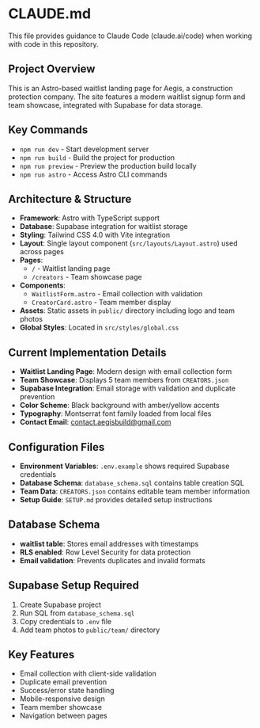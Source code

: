 # CLAUDE.md

This file provides guidance to Claude Code (claude.ai/code) when working with code in this repository.

## Project Overview
This is an Astro-based waitlist landing page for Aegis, a construction protection company. The site features a modern waitlist signup form and team showcase, integrated with Supabase for data storage.

## Key Commands
- `npm run dev` - Start development server
- `npm run build` - Build the project for production
- `npm run preview` - Preview the production build locally
- `npm run astro` - Access Astro CLI commands

## Architecture & Structure
- **Framework**: Astro with TypeScript support
- **Database**: Supabase integration for waitlist storage
- **Styling**: Tailwind CSS 4.0 with Vite integration
- **Layout**: Single layout component (`src/layouts/Layout.astro`) used across pages
- **Pages**: 
  - `/` - Waitlist landing page
  - `/creators` - Team showcase page
- **Components**:
  - `WaitlistForm.astro` - Email collection with validation
  - `CreatorCard.astro` - Team member display
- **Assets**: Static assets in `public/` directory including logo and team photos
- **Global Styles**: Located in `src/styles/global.css`

## Current Implementation Details
- **Waitlist Landing Page**: Modern design with email collection form
- **Team Showcase**: Displays 5 team members from `CREATORS.json`
- **Supabase Integration**: Email storage with validation and duplicate prevention
- **Color Scheme**: Black background with amber/yellow accents
- **Typography**: Montserrat font family loaded from local files
- **Contact Email**: contact.aegisbuild@gmail.com

## Configuration Files
- **Environment Variables**: `.env.example` shows required Supabase credentials
- **Database Schema**: `database_schema.sql` contains table creation SQL
- **Team Data**: `CREATORS.json` contains editable team member information
- **Setup Guide**: `SETUP.md` provides detailed setup instructions

## Database Schema
- **waitlist table**: Stores email addresses with timestamps
- **RLS enabled**: Row Level Security for data protection
- **Email validation**: Prevents duplicates and invalid formats

## Supabase Setup Required
1. Create Supabase project
2. Run SQL from `database_schema.sql`
3. Copy credentials to `.env` file
4. Add team photos to `public/team/` directory

## Key Features
- Email collection with client-side validation
- Duplicate email prevention
- Success/error state handling
- Mobile-responsive design
- Team member showcase
- Navigation between pages